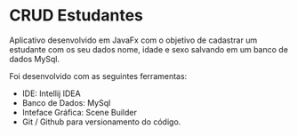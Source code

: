
# CRUD Estudantes

Aplicativo desenvolvido em JavaFx com o objetivo de cadastrar um estudante com os seu dados nome, idade e sexo salvando em um banco de dados MySql.

Foi desenvolvido com as seguintes ferramentas:

- IDE: Intellij IDEA 
- Banco de Dados: MySql
- Inteface Gráfica: Scene Builder
- Git / Github para versionamento do código.